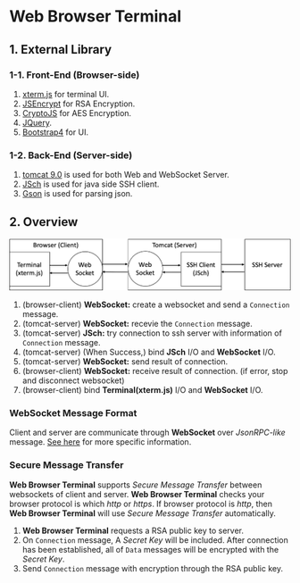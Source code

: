 # Web Browser Terminal

## 1. External Library

### 1-1. Front-End (Browser-side)

1. [xterm.js](https://xtermjs.org/) for terminal UI.
2. [JSEncrypt](https://github.com/travist/jsencrypt) for RSA Encryption.
3. [CryptoJS](https://cryptojs.gitbook.io/docs/) for AES Encryption.
4. [JQuery](https://jquery.com/).
5. [Bootstrap4](https://getbootstrap.com/) for UI.

### 1-2. Back-End (Server-side)

1. [tomcat 9.0](http://tomcat.apache.org/) is used for both Web and WebSocket Server.
2. [JSch](http://www.jcraft.com/jsch/) is used for java side SSH client.
3. [Gson](https://github.com/google/gson) is used for parsing json.

## 2. Overview

![overview](overview.png)

1. (browser-client) **WebSocket:** create a websocket and send a `Connection` message.
2. (tomcat-server) **WebSocket:** recevie the `Connection` message.
3. (tomcat-server) **JSch:** try connection to ssh server with information of `Connection` message.
4. (tomcat-server) (When Success,) bind **JSch** I/O and **WebSocket** I/O.
5. (tomcat-server) **WebSocket:** send result of connection.
6. (browser-client) **WebSocket:** receive result of connection. (if error, stop and disconnect websocket)
7. (browser-client) bind **Terminal(xterm.js)** I/O and **WebSocket** I/O.


### WebSocket Message Format 

Client and server are communicate through **WebSocket** over _JsonRPC-like_ message.
[See here](MessageFormat.md) for more specific information.

### Secure Message Transfer

**Web Browser Terminal** supports _Secure Message Transfer_ between websockets of client and server. **Web Browser Terminal** checks your browser protocol is which _http_ or _https_. If browser protocol is _http_, then **Web Browser Terminal** will use _Secure Message Transfer_ automatically.

1. **Web Browser Terminal** requests a RSA public key to server.
2. On `Connection` message, A _Secret Key_ will be included. After connection has been established, all of `Data` messages will be encrypted with the _Secret Key_.
3. Send `Connection` message with encryption through the RSA public key.



